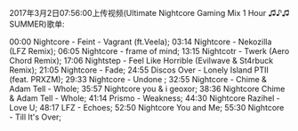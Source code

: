 2017年3月2日07:56:00上传视频(Ultimate Nightcore Gaming Mix 1 Hour ♫♪♫ SUMMER)歌单:

00:00 Nightcore - Feint - Vagrant (ft.Veela);
03:14 Nightcore - Nekozilla (LFZ Remix);
06:05 Nightcore - frame of mind;
13:15 Nightcotr - Twerk (Aero Chord Remix);
17:06 Nightstep - Feel Like Horrible (Evilwave & St4rbuck Remix);
21:05 Nightcore - Fade;
24:55 Discos Over - Lonely Island PTII (feat. PRXZM);
29:33 Nightcore - Undone ;
32:55 Nightcore - Chime & Adam Tell - Whole;
35:57 Nightcore you & i geoxor;
38:36 Nightcore Chime & Adam Tell - Whole;
41:14 Prismo - Weakness;
44:30 Nightcore Razihel - Love U;
48:17 LFZ - Echoes;
52:50 Nightcore You and Me;
55:30 Nightcore - Till It's Over;

